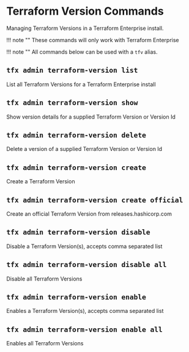 # Terraform Version Commands

Managing Terraform Versions in a Terraform Enterprise install.

!!! note ""
    These commands will only work with Terraform Enterprise

!!! note ""
    All commands below can be used with a `tfv` alias.

## `tfx admin terraform-version list`

List all Terraform Versions for a Terraform Enterprise install

## `tfx admin terraform-version show`

Show version details for a supplied Terraform Version or Version Id

## `tfx admin terraform-version delete`

Delete a version of a supplied Terraform Version or Version Id

## `tfx admin terraform-version create`

Create a Terraform Version

## `tfx admin terraform-version create official`

Create an official Terraform Version from releases.hashicorp.com

## `tfx admin terraform-version disable`

Disable a Terraform Version(s), accepts comma separated list

## `tfx admin terraform-version disable all`

Disable all Terraform Versions

## `tfx admin terraform-version enable`

Enables a Terraform Version(s), accepts comma separated list

## `tfx admin terraform-version enable all`

Enables all Terraform Versions
